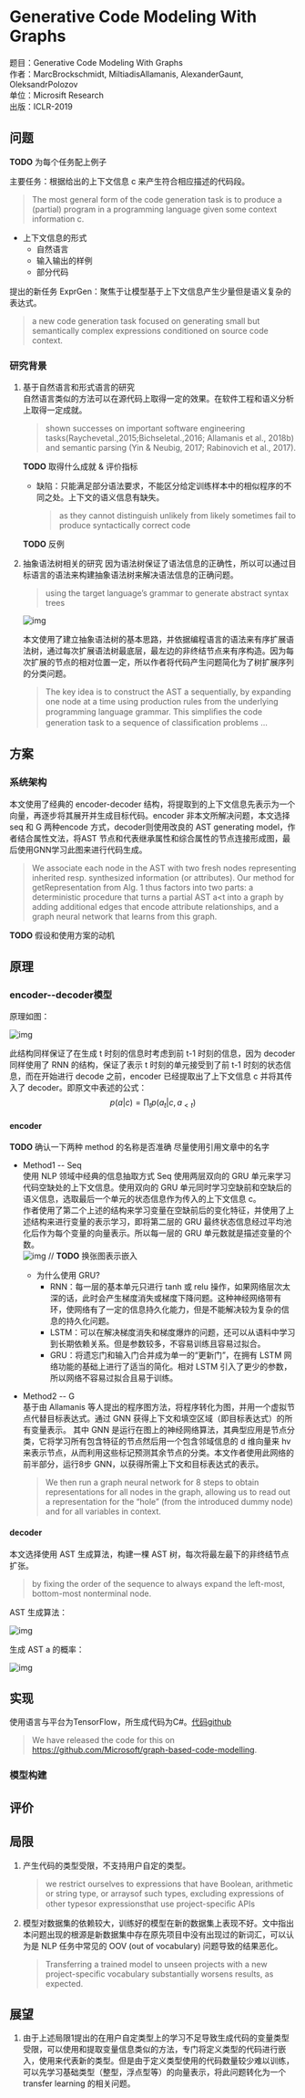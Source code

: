 # Generative Code Modeling With Graphs

题目：Generative Code Modeling With Graphs  
作者：MarcBrockschmidt, MiltiadisAllamanis, AlexanderGaunt, OleksandrPolozov  
单位：Microsift Research  
出版：ICLR-2019  

## 问题

**TODO** 为每个任务配上例子

主要任务：根据给出的上下文信息 c 来产生符合相应描述的代码段。  

> The most general form of the code generation task is to produce a (partial) program in a programming language given some context information c.

* 上下文信息的形式
  * 自然语言
  * 输入输出的样例
  * 部分代码

提出的新任务 ExprGen：聚焦于让模型基于上下文信息产生少量但是语义复杂的表达式。

> a new code generation task focused on generating small but semantically complex expressions conditioned on source code context.

### 研究背景

1. 基于自然语言和形式语言的研究  
   自然语言类似的方法可以在源代码上取得一定的效果。在软件工程和语义分析上取得一定成就。  
   > shown successes on important software engineering tasks(Raychevetal.,2015;Bichseletal.,2016; Allamanis et al., 2018b) and semantic parsing (Yin & Neubig, 2017; Rabinovich et al., 2017).

   **TODO** 取得什么成就 & 评价指标  

    * 缺陷：只能满足部分语法要求，不能区分给定训练样本中的相似程序的不同之处。上下文的语义信息有缺失。
        > as they cannot distinguish unlikely from likely
        > sometimes fail to produce syntactically correct code

    **TODO** 反例

2. 抽象语法树相关的研究
   因为语法树保证了语法信息的正确性，所以可以通过目标语言的语法来构建抽象语法树来解决语法信息的正确问题。
   > using the target language’s grammar to generate abstract syntax trees

   ![img](AST.png)  

    本文使用了建立抽象语法树的基本思路，并依据编程语言的语法来有序扩展语法树，通过每次扩展语法树最底层，最左边的非终结节点来有序构造。因为每次扩展的节点的相对位置一定，所以作者将代码产生问题简化为了树扩展序列的分类问题。
    > The key idea is to construct the AST a sequentially, by expanding one node at a time using production rules from the underlying programming language grammar. This simpliﬁes the code generation task to a sequence of classiﬁcation problems ...

## 方案

### 系统架构

   本文使用了经典的 encoder-decoder 结构，将提取到的上下文信息先表示为一个向量，再逐步将其展开并生成目标代码。encoder 非本文所解决问题，本文选择 seq 和 G 两种encode 方式，decoder则使用改良的 AST generating model，作者结合属性文法，将AST 节点和代表继承属性和综合属性的节点连接形成图，最后使用GNN学习此图来进行代码生成。

   > We associate each node in the AST with two fresh nodes representing inherited resp. synthesized information (or attributes).
   > Our method for getRepresentation from Alg. 1 thus factors into two parts: a deterministic procedure that turns a partial AST a<t into a graph by adding additional edges that encode attribute relationships, and a graph neural network that learns from this graph.

**TODO** 假设和使用方案的动机

## 原理

### encoder--decoder模型

原理如图：

![img](model_sketch.png)

此结构同样保证了在生成 t 时刻的信息时考虑到前 t-1 时刻的信息，因为 decoder 同样使用了 RNN 的结构，保证了表示 t 时刻的单元接受到了前 t-1 时刻的状态信息，而在开始进行 decode 之前，encoder 已经提取出了上下文信息 c 并将其传入了 decoder。即原文中表述的公式：
$$p(a|c) = \prod_{t} p(a_t|c,a_{<t})$$

#### encoder

**TODO** 确认一下两种 method 的名称是否准确 尽量使用引用文章中的名字

* Method1 -- Seq  
    使用 NLP 领域中经典的信息抽取方式 Seq 使用两层双向的 GRU 单元来学习代码空缺处的上下文信息。使用双向的 GRU 单元同时学习空缺前和空缺后的语义信息，选取最后一个单元的状态信息作为传入的上下文信息 c。  
    作者使用了第二个上述的结构来学习变量在空缺前后的变化特征，并使用了上述结构来进行变量的表示学习，即将第二层的 GRU 最终状态信息经过平均池化后作为每个变量的向量表示。所以每一层的 GRU 单元数就是描述变量的个数。  
    ![img](seq.png) // **TODO** 换张图表示嵌入

  * 为什么使用 GRU?
    * RNN：每一层的基本单元只进行 tanh 或 relu 操作，如果网络层次太深的话，此时会产生梯度消失或梯度下降问题。这种神经网络带有环，使网络有了一定的信息持久化能力，但是不能解决较为复杂的信息的持久化问题。
    * LSTM：可以在解决梯度消失和梯度爆炸的问题，还可以从语料中学习到长期依赖关系。但是参数较多，不容易训练且容易过拟合。
    * GRU：将遗忘门和输入门合并成为单一的“更新门”，在拥有 LSTM 网络功能的基础上进行了适当的简化。相对 LSTM 引入了更少的参数，所以网络不容易过拟合且易于训练。

* Method2 -- G  
    基于由 Allamanis 等人提出的程序图方法，将程序转化为图，并用一个虚拟节点代替目标表达式。通过 GNN 获得上下文和填空区域（即目标表达式）的所有变量表示。
    其中 GNN 是运行在图上的神经网络算法，其典型应用是节点分类，它将学习所有包含特征的节点然后用一个包含邻域信息的 d 维向量来 hv 来表示节点，从而利用这些标记预测其余节点的分类。本文作者使用此网络的前半部分，运行8步 GNN，以获得所需上下文和目标表达式的表示。
    > We then run a graph neural network for 8 steps to obtain representations for all nodes in the graph, allowing us to read out a representation for the “hole” (from the introduced dummy node) and for all variables in context.

#### decoder
   本文选择使用 AST 生成算法，构建一棵 AST 树，每次将最左最下的非终结节点扩张。
   >by fixing the order of the sequence to always expand the left-most, bottom-most nonterminal node. 
   
   AST 生成算法：
   
   ![img](Alg1.png)
   
   生成 AST a 的概率：
   
   ![img](pac.png)
   
## 实现

   使用语言与平台为TensorFlow，所生成代码为C#。[代码github](https://github.com/Microsoft/graph-based-code-modelling)
   > We have released the code for this on https://github.com/Microsoft/graph-based-code-modelling.

### 模型构建

## 评价

## 局限

1. 产生代码的类型受限，不支持用户自定的类型。
   > we restrict ourselves to expressions that have Boolean, arithmetic or string type, or arraysof such types, excluding expressions of other typesor expressionsthat use project-speciﬁc APIs

2. 模型对数据集的依赖较大，训练好的模型在新的数据集上表现不好。文中指出本问题出现的根源是新数据集中存在原先项目中没有出现过的新词汇，可以认为是 NLP 任务中常见的 OOV (out of vocabulary) 问题导致的结果恶化。
   > Transferring a trained model to unseen projects with a new project-specific vocabulary substantially worsens results, as expected.

## 展望

1. 由于上述局限1提出的在用户自定类型上的学习不足导致生成代码的变量类型受限，可以使用和提取变量信息类似的方法，专门将定义类型的代码进行嵌入，使用来代表新的类型。但是由于定义类型使用的代码数量较少难以训练，可以先学习基础类型（整型，浮点型等）的向量表示，将此问题转化为一个 transfer learning 的相关问题。
